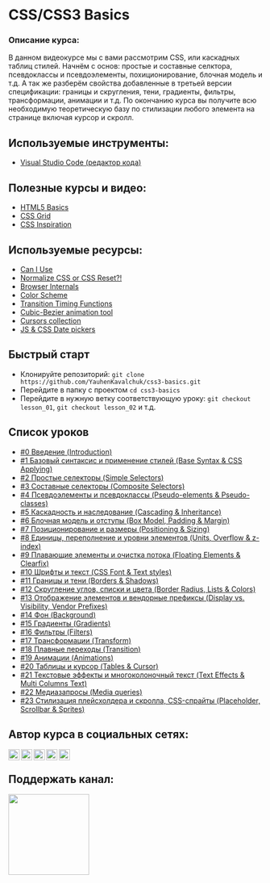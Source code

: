 # CSS/CSS3 Basics

### Описание курса:
В данном видеокурсе мы с вами рассмотрим CSS, или каскадных таблиц стилей. Начнём с основ: простые и составные селктора, псевдоклассы и псевдоэлементы, похиционирование, блочная модель и т.д. А так же разберём свойства добавленные в третьей версии спецификации: границы и скругления, тени, градиенты, фильтры, трансформации, анимации и т.д. По окончанию курса вы получите всю необходимую теоретическую базу по стилизации любого элемента на странице включая курсор и скролл.

## Используемые инструменты:
- [Visual Studio Code (редактор кода)](https://code.visualstudio.com)

## Полезные курсы и видео:
- [HTML5 Basics](https://www.youtube.com/playlist?list=PLNkWIWHIRwMFtHHg0amAgocYP-kZypbY7)
- [CSS Grid](https://www.youtube.com/playlist?list=PLNkWIWHIRwMHlq6yOP65F_rNH5wID1U21)
- [CSS Inspiration](https://www.youtube.com/playlist?list=PLNkWIWHIRwMEosiVP_3B-h4fE7CIfZ7pI)

## Используемые ресурсы:
- [Can I Use](https://caniuse.com)
- [Normalize CSS or CSS Reset?!](https://medium.com/@elad/normalize-css-or-css-reset-9d75175c5d1e)
- [Browser Internals](https://developers.google.com/web/updates/2012/04/Round-up-of-Web-Browser-Internals-Resources)
- [Color Scheme](https://colorscheme.ru/html-colors.html)
- [Transition Timing Functions](https://codepen.io/YauhenKavalchuk/pen/wvGNLwe)
- [Cubic-Bezier animation tool](https://matthewlein.com/tools/ceaser)
- [Cursors collection](https://csscursor.info/)
- [JS & CSS Date pickers](https://www.cssscript.com/tag/date-picker/)

## Быстрый старт
- Клонируйте репозиторий: `git clone https://github.com/YauhenKavalchuk/css3-basics.git`
- Перейдите в папку с проектом `cd css3-basics`
- Перейдите в нужную ветку соответствующую уроку: `git checkout lesson_01`, `git checkout lesson_02` и т.д.

## Список уроков
- [#0 Введение (Introduction)](https://youtu.be/8pQKDVRc0T8)
- [#1 Базовый синтаксис и применение стилей (Base Syntax & CSS Applying)](https://youtu.be/qxAnaoPI8cE)
- [#2 Простые селекторы (Simple Selectors)](https://youtu.be/vnmfn31G988)
- [#3 Составные селекторы (Composite Selectors)](https://youtu.be/fyI_K_Oya74)
- [#4 Псевдоэлементы и псевдоклассы (Pseudo-elements & Pseudo-classes)](https://youtu.be/C40ePbYJxmM)
- [#5 Каскадность и наследование (Cascading & Inheritance)](https://youtu.be/Y8UFzOoKkvQ)
- [#6 Блочная модель и отступы (Box Model, Padding & Margin)](https://youtu.be/1jvIi039-i4)
- [#7 Позиционирование и размеры (Positioning & Sizing)](https://youtu.be/iydD985acAc)
- [#8 Единицы, переполнение и уровни элементов (Units, Overflow & z-index)](https://youtu.be/pEdt0afL2-o)
- [#9 Плавающие элементы и очистка потока (Floating Elements & Clearfix)](https://youtu.be/1kZ9FTp2IiE)
- [#10 Шрифты и текст (CSS Font & Text styles)](https://youtu.be/TAB8pVUKiI4)
- [#11 Границы и тени (Borders & Shadows)](https://youtu.be/dAHu16pgBrg)
- [#12 Скругление углов, списки и цвета (Border Radius, Lists & Colors)](https://youtu.be/zaJh6CymejM)
- [#13 Отображение элементов и вендорные префиксы (Display vs. Visibility, Vendor Prefixes)](https://youtu.be/pyBjcMRLMoQ)
- [#14 Фон (Background)](https://youtu.be/5k-x7FUnDuE)
- [#15 Градиенты (Gradients)](https://youtu.be/8mzap9y6ECE)
- [#16 Фильтры (Filters)](https://youtu.be/k-qqZ7rcy-E)
- [#17 Трансформации (Transform)](https://youtu.be/vbdw3iHzkFo)
- [#18 Плавные переходы (Transition)](https://youtu.be/hwWIm6DSSoE)
- [#19 Анимации (Animations)](https://youtu.be/XG5JulRHSV8)
- [#20 Таблицы и курсор (Tables & Cursor)](https://youtu.be/Y5MwssNWetI)
- [#21 Текстовые эффекты и многоколоночный текст (Text Effects & Multi Columns Text)](https://youtu.be/6sc-gmz_MYQ)
- [#22 Медиазапросы (Media queries)](https://youtu.be/lv47xClJolw)
- [#23 Стилизация плейсхолдера и скролла, CSS-спрайты (Placeholder, Scrollbar & Sprites)](https://youtu.be/_eO1urQ71Lw)

## Автор курса в социальных сетях:

[<img align="left" alt="webDev | YouTube" width="22px" src="https://cdn.jsdelivr.net/npm/simple-icons@v3/icons/youtube.svg" />][youtube]
[<img align="left" alt="webDev | Instagram" width="22px" src="https://cdn.jsdelivr.net/npm/simple-icons@v3/icons/instagram.svg" />][instagram]
[<img align="left" alt="webDev | LinkedIn" width="22px" src="https://cdn.jsdelivr.net/npm/simple-icons@v3/icons/linkedin.svg" />][linkedin]
[<img align="left" alt="webDev | VK" width="22px" src="https://cdn.jsdelivr.net/npm/simple-icons@v3/icons/vk.svg" />][vk]
[<img align="left" alt="webDev | Twitter" width="22px" src="https://cdn.jsdelivr.net/npm/simple-icons@v3/icons/twitter.svg" />][twitter]&nbsp;


## Поддержать канал:

<a href="https://www.patreon.com/YauhenKavalchuk" target="_blank">
  <img src="https://c5.patreon.com/external/logo/become_a_patron_button@2x.png" width="160">
</a>

[youtube]: https://youtube.com/YauhenKavalchuk
[instagram]: https://instagram.com/YauhenKavalchuk
[linkedin]: https://linkedin.com/in/YauhenKavalchuk
[vk]: https://vk.com/YauhenKavalchuk
[twitter]: https://twitter.com/YauhenKavalchuk
